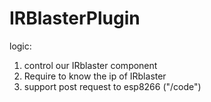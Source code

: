 # IRBlasterPlugin

logic:
1. control our IRblaster component
2. Require to know the ip of IRblaster
3. support post request to esp8266 ("/code")
